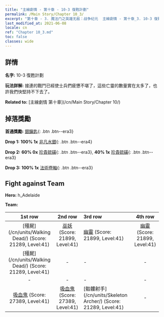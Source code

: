 ```yaml
---
title: "主線劇情 - 第十章 - 10-3 復甦計劃"
permalink: /Main Story/Chapter 10_3/
excerpt: "第十章 - 3. 魔法门之英雄无敌：战争纪元  主線劇情 - 第十章_3. 10-3 復甦計劃"
last_modified_at: 2021-06-08
locale: cn
ref: "Chapter 10_3.md"
toc: false
classes: wide
---
```


## 詳情

 **名字:** 10-3 復甦計劃

 **玩法詳解:** 接連的戰鬥已經使士兵們疲憊不堪了，這些亡靈的數量實在太多了，也許我們快堅持不下去了。

 **Related to:** [主線劇情 第十章](/cn/Main Story/Chapter 10/)

## 掉落獎勵

 **首通獎勵:** [銀鑰匙](/cn/Items/con_693/){: .btn .btn--era3}

 **Drop 1:** **100% 1x** [非凡水銀](/cn/Items/mat_35/){: .btn .btn--era4}

 **Drop 2:** **60% 0x** [珍貴硫磺](/cn/Items/mat_29/){: .btn .btn--era3}, **40% 1x** [珍貴硫磺](/cn/Items/mat_29/){: .btn .btn--era3}

 **Drop 3:** **100% 1x** [法術卷軸](/cn/Items/con_694/){: .btn .btn--era3}


## Fight against Team
 **Hero:** h_Adelaide

 **Team:**


  | 1st row | 2nd row | 3rd row | 4th row |
  |:----:|:----:|:----|:----:|
  | [殭屍](/cn/units/Walking Dead/) (Score: 21289, Level:41)  | [巫妖](/cn/units/Lich/) (Score: 21899, Level:41)  | [幽靈](/cn/units/Wight/) (Score: 21899, Level:41)  | [幽靈](/cn/units/Wight/) (Score: 21899, Level:41)  |
  | [殭屍](/cn/units/Walking Dead/) (Score: 21289, Level:41)  | - | - | - |
  | - | - | - | - |
  | [吸血鬼](/cn/units/Vampire/) (Score: 27389, Level:41)  | [吸血鬼](/cn/units/Vampire/) (Score: 27389, Level:41)  | [骷髏射手](/cn/units/Skeleton Archer/) (Score: 21289, Level:41)  | - |


